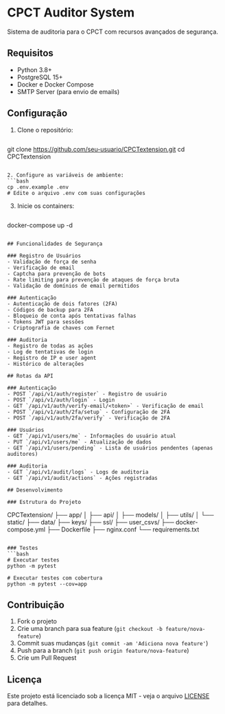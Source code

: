 # CPCT Auditor System

Sistema de auditoria para o CPCT com recursos avançados de segurança.

## Requisitos

- Python 3.8+
- PostgreSQL 15+
- Docker e Docker Compose
- SMTP Server (para envio de emails)

## Configuração

1. Clone o repositório:
   ```bash
git clone https://github.com/seu-usuario/CPCTextension.git
cd CPCTextension
   ```

2. Configure as variáveis de ambiente:
```bash
cp .env.example .env
# Edite o arquivo .env com suas configurações
```

3. Inicie os containers:
   ```bash
docker-compose up -d
```

## Funcionalidades de Segurança

### Registro de Usuários
- Validação de força de senha
- Verificação de email
- Captcha para prevenção de bots
- Rate limiting para prevenção de ataques de força bruta
- Validação de domínios de email permitidos

### Autenticação
- Autenticação de dois fatores (2FA)
- Códigos de backup para 2FA
- Bloqueio de conta após tentativas falhas
- Tokens JWT para sessões
- Criptografia de chaves com Fernet

### Auditoria
- Registro de todas as ações
- Log de tentativas de login
- Registro de IP e user agent
- Histórico de alterações

## Rotas da API

### Autenticação
- POST `/api/v1/auth/register` - Registro de usuário
- POST `/api/v1/auth/login` - Login
- GET `/api/v1/auth/verify-email/<token>` - Verificação de email
- POST `/api/v1/auth/2fa/setup` - Configuração de 2FA
- POST `/api/v1/auth/2fa/verify` - Verificação de 2FA

### Usuários
- GET `/api/v1/users/me` - Informações do usuário atual
- PUT `/api/v1/users/me` - Atualização de dados
- GET `/api/v1/users/pending` - Lista de usuários pendentes (apenas auditores)

### Auditoria
- GET `/api/v1/audit/logs` - Logs de auditoria
- GET `/api/v1/audit/actions` - Ações registradas

## Desenvolvimento

### Estrutura do Projeto
```
CPCTextension/
├── app/
│   ├── api/
│   ├── models/
│   ├── utils/
│   └── static/
├── data/
├── keys/
├── ssl/
├── user_csvs/
├── docker-compose.yml
├── Dockerfile
├── nginx.conf
└── requirements.txt
```

### Testes
```bash
# Executar testes
python -m pytest

# Executar testes com cobertura
python -m pytest --cov=app
```

## Contribuição

1. Fork o projeto
2. Crie uma branch para sua feature (`git checkout -b feature/nova-feature`)
3. Commit suas mudanças (`git commit -am 'Adiciona nova feature'`)
4. Push para a branch (`git push origin feature/nova-feature`)
5. Crie um Pull Request

## Licença

Este projeto está licenciado sob a licença MIT - veja o arquivo [LICENSE](LICENSE) para detalhes. 